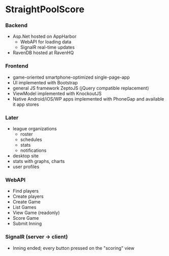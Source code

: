 StraightPoolScore
=================

### Backend
* Asp.Net hosted on AppHarbor
  * WebAPI for loading data
  * SignalR real-time updates
* RavenDB hosted at RavenHQ

### Frontend
* game-oriented smartphone-optimized single-page-app
* UI implemented with Bootstrap
* general JS framework ZeptoJS (jQuery compatible replacement)
* ViewModel implemented with KnockoutJS
* Native Android/iOS/WP apps implemented with PhoneGap and available it app stores

### Later
* league organizations
  * roster
  * schedules
  * stats
  * notifications
* desktop site
* stats with graphs, charts
* user profiles

### WebAPI
* Find players
* Create players
* Create Game
* List Games
* View Game (readonly)
* Score Game
* Submit Inning

### SignalR (server -> client)
* Inning ended; every button pressed on the "scoring" view
